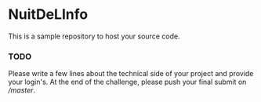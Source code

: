 NuitDeLInfo
===========

This is a sample repository to host your source code.

### TODO

Please write a few lines about the technical side of your project and provide your login's. At the end of the challenge, please push your final submit on */master*.